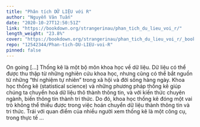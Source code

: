 ```yaml
---
title: "Phân tích DỮ LIỆU với R"
author: "Nguyễn Văn Tuấn"
date: "2020-10-27T12:50:51Z"
link: "https://bookdown.org/strangerinau/phan_tich_du_lieu_voi_r/"
length_weight: "23.8%"
cover: "https://bookdown.org/strangerinau/phan_tich_du_lieu_voi_r/_book_media/Figures/Cover.jpg"
repo: "12542344/Phan-tich-DU-LIEU-voi-R"
pinned: false
---
```


On going [...] Thống kê là một bộ môn khoa học về dữ liệu. Dữ liệu có thể được thu thập từ những nghiên cứu khoa học, nhưng cũng có thể bắt nguồn từ những “thí nghiệm tự nhiên” trong xã hội và đời sống hàng ngày. Khoa học thống kê (statistical science) và những phương pháp thống kê giúp chúng ta chuyển hoá dữ liệu thô thành thông tin, và với kiến thức chuyên ngành, biến thông tin thành tri thức. Do đó, khoa học thống kê đóng một vai trò không thể thiếu được trong việc hoán chuyển dữ liệu thành thông tin và tri thức. Trái với quan điểm của nhiều người xem thống kê là một công cụ, trong thực tế  ...
